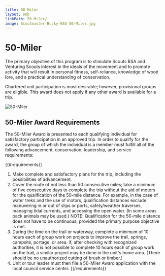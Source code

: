 ```yaml
---
title: 50 Miler
layout: smb
linkPath: 50-Miler/
image: Scoutmaster-Bucky-BSA-50-Miler.jpg
---
```


# 50-Miler

<div class="D(f) Fxd(c)--s"><div>

The primary objective of this program is to stimulate Scouts BSA and Venturing Scouts interest in the ideals of the movement and to promote activity that will result in personal fitness, self-reliance, knowledge of wood lore, and a practical understanding of conservation.

Chartered unit participation is most desirable; however, provisional groups are eligible. This award does not apply if any other award is available for a trip.

</div><div class="Ta(c) Pt(1em)--s">

![50-Miler]({{image}})

</div></div>

## 50-Miler Award Requirements

The 50-Miler Award is presented to each qualifying individual for satisfactory participation in an approved trip. In order to qualify for the award, the group of which the individual is a member must fulfill all of the following advancement, conservation, leadership, and service requirements:

{{#requirements}}
1. Make complete and satisfactory plans for the trip, including the possibilities of advancement.
2. Cover the route of not less than 50 consecutive miles; take a minimum of five consecutive days to complete the trip without the aid of motors for the qualification of the 50-mile distance.  For example, in the case of water treks and the use of motors, qualification distances exclude manuvering in or out of slips or ports, safety/weather traverses, managing tidal currents, and accessing the open water. (In some areas pack animals may be used.)
NOTE: Qualification for the 50-mile distance does not have to be continuous, provided the primary purpose objective is met.
3. During the time on the trail or waterway, complete a minimum of 10 hours each of group work on projects to improve the trail, springs, campsite, portage, or area. If, after checking with recognized authorities, it is not possible to complete 10 hours each of group work on the trail, a similar project may be done in the unit's home area. (There should be no unauthorized cutting of brush or timber.)
4. Unit or tour leader must then file a 50-Miler Award application with the local council service center.
{{/requirements}}

